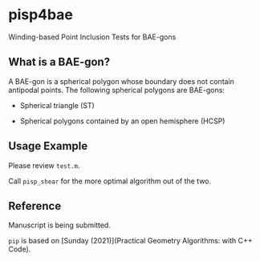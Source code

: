 # pisp4bae
Winding-based Point Inclusion Tests for BAE-gons

## What is a BAE-gon?

A BAE-gon is a spherical polygon whose boundary does not contain antipodal
points. The following spherical polygons are BAE-gons:

- Spherical triangle (ST)

- Spherical polygons contained by an open hemisphere (HCSP)

## Usage Example

Please review `test.m`.

Call `pisp_shear` for the more optimal algorithm out of the two.

## Reference

Manuscript is being submitted.

`pip` is based on [Sunday (2021)](Practical Geometry Algorithms: with C++ Code).
